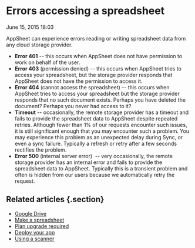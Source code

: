 #  Errors accessing a spreadsheet


June 15, 2015 18:03

AppSheet can experience errors reading or writing spreadsheet data from any
cloud storage provider.

  * **Error 401** -- this occurs when AppSheet does not have permission to work on behalf of the user.
  * **Error 403** (permission denied) -- this occurs when AppSheet tries to access your spreadsheet, but the storage provider responds that AppSheet does not have the permission to access it. 
  * **Error 404** (cannot access the spreadsheet) -- this occurs when AppSheet tries to access your spreadsheet but the storage provider responds that no such document exists. Perhaps you have deleted the document? Perhaps you never had access to it?
  * **Timeout** -- occasionally, the remote storage provider has a timeout and fails to provide the spreadsheet data to AppSheet despite repeated retries. Although fewer than 1% of our requests encounter such issues, it is still significant enough that you may encounter such a problem. You may experience this problem as an unexpected delay during Sync, or even a sync failure. Typically a refresh or retry after a few seconds rectifies the problem.
  * **Error 500** (internal server error)  -- very occasionally, the remote storage provider has an internal error and fails to provide the spreadsheet data to AppSheet. Typically this is a transient problem and often is hidden from our users because we automatically retry the request. 


## Related articles {.section}

  * [Google Drive](Google-Drive.md)
  * [Make a spreadsheet](Make-a-spreadsheet.md)
  * [Plan upgrade required](Plan-upgrade-required.md)
  * [Deploy your app](Deploy-your-app.md)
  * [Using a scanner](Using-a-scanner.md)

